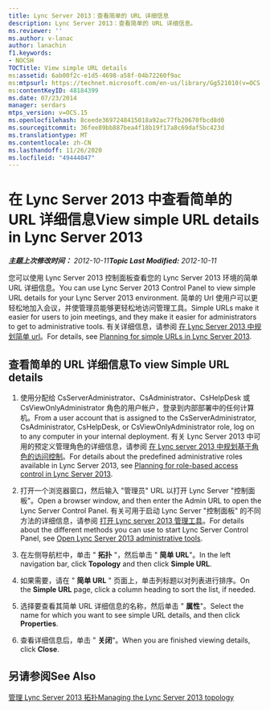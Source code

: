 ```yaml
---
title: Lync Server 2013：查看简单的 URL 详细信息
description: Lync Server 2013：查看简单的 URL 详细信息。
ms.reviewer: ''
ms.author: v-lanac
author: lanachin
f1.keywords:
- NOCSH
TOCTitle: View simple URL details
ms:assetid: 6ab00f2c-e1d5-4698-a58f-04b72260f9ac
ms:mtpsurl: https://technet.microsoft.com/en-us/library/Gg521010(v=OCS.15)
ms:contentKeyID: 48184399
ms.date: 07/23/2014
manager: serdars
mtps_version: v=OCS.15
ms.openlocfilehash: 8ceede3697248415018a92ac77fb20670fbcd8d0
ms.sourcegitcommit: 36fee89bb887bea4f18b19f17a8c69daf5bc423d
ms.translationtype: MT
ms.contentlocale: zh-CN
ms.lasthandoff: 11/26/2020
ms.locfileid: "49444047"
---
```

# <a name="view-simple-url-details-in-lync-server-2013"></a><span data-ttu-id="73eac-103">在 Lync Server 2013 中查看简单的 URL 详细信息</span><span class="sxs-lookup"><span data-stu-id="73eac-103">View simple URL details in Lync Server 2013</span></span>

<div data-xmlns="http://www.w3.org/1999/xhtml">

<div class="topic" data-xmlns="http://www.w3.org/1999/xhtml" data-msxsl="urn:schemas-microsoft-com:xslt" data-cs="https://msdn.microsoft.com/">

<div data-asp="https://msdn2.microsoft.com/asp">



</div>

<div id="mainSection">

<div id="mainBody"><span data-ttu-id="73eac-104">

<span> </span></span><span class="sxs-lookup"><span data-stu-id="73eac-104">

<span> </span></span></span>

<span data-ttu-id="73eac-105">_**主题上次修改时间：** 2012-10-11_</span><span class="sxs-lookup"><span data-stu-id="73eac-105">_**Topic Last Modified:** 2012-10-11_</span></span>

<span data-ttu-id="73eac-106">您可以使用 Lync Server 2013 控制面板查看您的 Lync Server 2013 环境的简单 URL 详细信息。</span><span class="sxs-lookup"><span data-stu-id="73eac-106">You can use Lync Server 2013 Control Panel to view simple URL details for your Lync Server 2013 environment.</span></span> <span data-ttu-id="73eac-107">简单的 Url 使用户可以更轻松地加入会议，并使管理员能够更轻松地访问管理工具。</span><span class="sxs-lookup"><span data-stu-id="73eac-107">Simple URLs make it easier for users to join meetings, and they make it easier for administrators to get to administrative tools.</span></span> <span data-ttu-id="73eac-108">有关详细信息，请参阅 [在 Lync Server 2013 中规划简单 url](lync-server-2013-planning-for-simple-urls.md)。</span><span class="sxs-lookup"><span data-stu-id="73eac-108">For details, see [Planning for simple URLs in Lync Server 2013](lync-server-2013-planning-for-simple-urls.md).</span></span>

<div>

## <a name="to-view-simple-url-details"></a><span data-ttu-id="73eac-109">查看简单的 URL 详细信息</span><span class="sxs-lookup"><span data-stu-id="73eac-109">To view Simple URL details</span></span>

1.  <span data-ttu-id="73eac-110">使用分配给 CsServerAdministrator、CsAdministrator、CsHelpDesk 或 CsViewOnlyAdministrator 角色的用户帐户，登录到内部部署中的任何计算机。</span><span class="sxs-lookup"><span data-stu-id="73eac-110">From a user account that is assigned to the CsServerAdministrator, CsAdministrator, CsHelpDesk, or CsViewOnlyAdministrator role, log on to any computer in your internal deployment.</span></span> <span data-ttu-id="73eac-111">有关 Lync Server 2013 中可用的预定义管理角色的详细信息，请参阅 [在 Lync server 2013 中规划基于角色的访问控制](lync-server-2013-planning-for-role-based-access-control.md)。</span><span class="sxs-lookup"><span data-stu-id="73eac-111">For details about the predefined administrative roles available in Lync Server 2013, see [Planning for role-based access control in Lync Server 2013](lync-server-2013-planning-for-role-based-access-control.md).</span></span>

2.  <span data-ttu-id="73eac-112">打开一个浏览器窗口，然后输入 "管理员" URL 以打开 Lync Server "控制面板"。</span><span class="sxs-lookup"><span data-stu-id="73eac-112">Open a browser window, and then enter the Admin URL to open the Lync Server Control Panel.</span></span> <span data-ttu-id="73eac-113">有关可用于启动 Lync Server "控制面板" 的不同方法的详细信息，请参阅 [打开 Lync server 2013 管理工具](lync-server-2013-open-lync-server-administrative-tools.md)。</span><span class="sxs-lookup"><span data-stu-id="73eac-113">For details about the different methods you can use to start Lync Server Control Panel, see [Open Lync Server 2013 administrative tools](lync-server-2013-open-lync-server-administrative-tools.md).</span></span>

3.  <span data-ttu-id="73eac-114">在左侧导航栏中，单击 " **拓扑** "，然后单击 " **简单 URL**"。</span><span class="sxs-lookup"><span data-stu-id="73eac-114">In the left navigation bar, click **Topology** and then click **Simple URL**.</span></span>

4.  <span data-ttu-id="73eac-115">如果需要，请在 " **简单 URL** " 页面上，单击列标题以对列表进行排序。</span><span class="sxs-lookup"><span data-stu-id="73eac-115">On the **Simple URL** page, click a column heading to sort the list, if needed.</span></span>

5.  <span data-ttu-id="73eac-116">选择要查看其简单 URL 详细信息的名称，然后单击 " **属性**"。</span><span class="sxs-lookup"><span data-stu-id="73eac-116">Select the name for which you want to see simple URL details, and then click **Properties**.</span></span>

6.  <span data-ttu-id="73eac-117">查看详细信息后，单击 " **关闭**"。</span><span class="sxs-lookup"><span data-stu-id="73eac-117">When you are finished viewing details, click **Close**.</span></span>

</div>

<div>

## <a name="see-also"></a><span data-ttu-id="73eac-118">另请参阅</span><span class="sxs-lookup"><span data-stu-id="73eac-118">See Also</span></span>


[<span data-ttu-id="73eac-119">管理 Lync Server 2013 拓扑</span><span class="sxs-lookup"><span data-stu-id="73eac-119">Managing the Lync Server 2013 topology</span></span>](lync-server-2013-managing-the-lync-server-topology.md)  
  

<span data-ttu-id="73eac-120"></div>

</div>

<span> </span>

</div>

</div>

</span><span class="sxs-lookup"><span data-stu-id="73eac-120"></div>

</div>

<span> </span>

</div>

</div>

</span></span></div>

